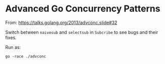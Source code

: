 # Advanced Go Concurrency Patterns

From: https://talks.golang.org/2013/advconc.slide#32

Switch between `naivesub` and `selectsub` in `Subcribe` to see bugs and their fixes.

Run as:

```shell
go -race ./advconc
```
